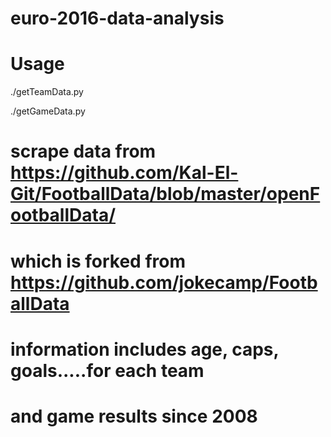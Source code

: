 # euro-2016-data-analysis

# Usage 

./getTeamData.py <teamname>


./getGameData.py

# scrape data from https://github.com/Kal-El-Git/FootballData/blob/master/openFootballData/
# which is forked from https://github.com/jokecamp/FootballData

# information includes age, caps, goals.....for each team
# and game results since 2008
